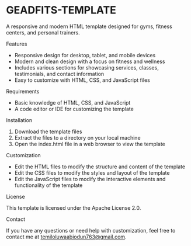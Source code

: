 # GEADFITS-TEMPLATE
A responsive and modern HTML template designed for gyms, fitness centers, and personal trainers.

Features

- Responsive design for desktop, tablet, and mobile devices
- Modern and clean design with a focus on fitness and wellness
- Includes various sections for showcasing services, classes, testimonials, and contact information
- Easy to customize with HTML, CSS, and JavaScript files

Requirements

- Basic knowledge of HTML, CSS, and JavaScript
- A code editor or IDE for customizing the template

Installation

1. Download the template files
2. Extract the files to a directory on your local machine
3. Open the index.html file in a web browser to view the template

Customization

- Edit the HTML files to modify the structure and content of the template
- Edit the CSS files to modify the styles and layout of the template
- Edit the JavaScript files to modify the interactive elements and functionality of the template

License

This template is licensed under the Apache License 2.0.

Contact

If you have any questions or need help with customization, feel free to contact me at temiloluwaabiodun763@gmail.com.
